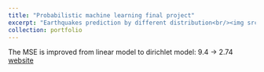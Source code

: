 ```yaml
---
title: "Probabilistic machine learning final project"
excerpt: "Earthquakes prediction by different distribution<br/><img src='/images/PRML.png'>"
collection: portfolio
---
```

The MSE is improved from linear model to dirichlet model: 9.4 -> 2.74
[website](https://github.com/suweiyang0106/PRML-final-project)  